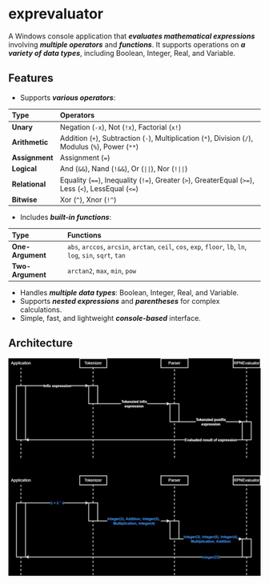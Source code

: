 # exprevaluator

A Windows console application that ***evaluates mathematical expressions*** involving ***multiple operators*** and ***functions***. It supports operations on ***a variety of data types***, including Boolean, Integer, Real, and Variable.

## Features

-   Supports ***various operators***:

Type            |   Operators
:---------------|:----------------------------------------------------------------
**Unary**       |   Negation (`-x`), Not (`!x`), Factorial (`x!`)
**Arithmetic**  |   Addition (`+`), Subtraction (`-`), Multiplication (`*`), Division (`/`), Modulus (`%`), Power (`**`)
**Assignment**  |   Assignment (`=`)
**Logical**     |   And (`&&`), Nand (`!&&`), Or (`\|\|`), Nor (`!\|\|`)
**Relational**  |   Equality (`==`), Inequality (`!=`), Greater (`>`), GreaterEqual (`>=`), Less (`<`), LessEqual (`<=`)
**Bitwise**     |   Xor (`^`), Xnor (`!^`)

-   Includes ***built-in functions***:

Type            |   Functions
:---------------|:----------------------------------------------------------------
**One-Argument**|   `abs`, `arccos`, `arcsin`, `arctan`, `ceil`, `cos`, `exp`, `floor`, `lb`, `ln`, `log`, `sin`, `sqrt`, `tan`
**Two-Argument**|   `arctan2`, `max`, `min`, `pow`

-   Handles ***multiple data types***: Boolean, Integer, Real, and Variable.
-   Supports ***nested expressions*** and ***parentheses*** for complex calculations.
-   Simple, fast, and lightweight ***console-based*** interface.

## Architecture

![Sequence Diagram](!docs/Sequence%20Diagram.jpg)